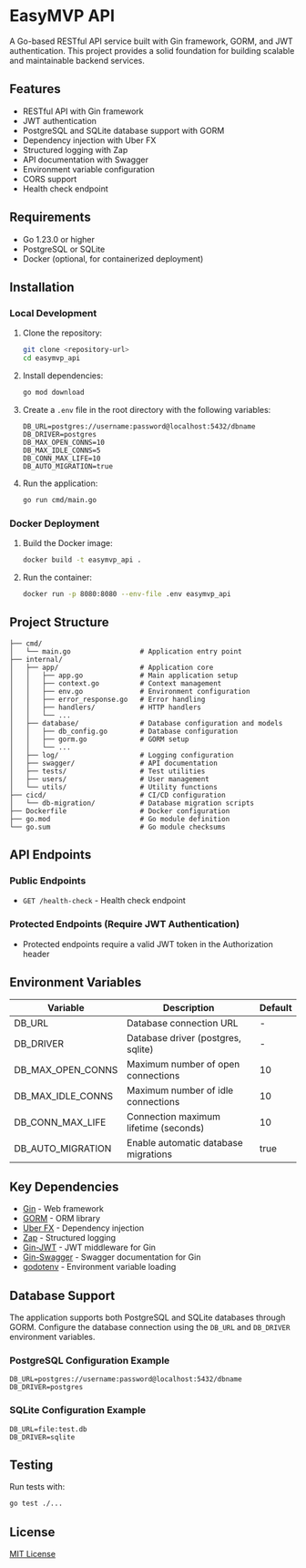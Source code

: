 # EasyMVP API

A Go-based RESTful API service built with Gin framework, GORM, and JWT authentication. This project provides a solid foundation for building scalable and maintainable backend services.

## Features

- RESTful API with Gin framework
- JWT authentication
- PostgreSQL and SQLite database support with GORM
- Dependency injection with Uber FX
- Structured logging with Zap
- API documentation with Swagger
- Environment variable configuration
- CORS support
- Health check endpoint

## Requirements

- Go 1.23.0 or higher
- PostgreSQL or SQLite
- Docker (optional, for containerized deployment)

## Installation

### Local Development

1. Clone the repository:
   ```bash
   git clone <repository-url>
   cd easymvp_api
   ```

2. Install dependencies:
   ```bash
   go mod download
   ```

3. Create a `.env` file in the root directory with the following variables:
   ```
   DB_URL=postgres://username:password@localhost:5432/dbname
   DB_DRIVER=postgres
   DB_MAX_OPEN_CONNS=10
   DB_MAX_IDLE_CONNS=5
   DB_CONN_MAX_LIFE=10
   DB_AUTO_MIGRATION=true
   ```

4. Run the application:
   ```bash
   go run cmd/main.go
   ```

### Docker Deployment

1. Build the Docker image:
   ```bash
   docker build -t easymvp_api .
   ```

2. Run the container:
   ```bash
   docker run -p 8080:8080 --env-file .env easymvp_api
   ```

## Project Structure

```
├── cmd/
│   └── main.go                 # Application entry point
├── internal/
│   ├── app/                    # Application core
│   │   ├── app.go              # Main application setup
│   │   ├── context.go          # Context management
│   │   ├── env.go              # Environment configuration
│   │   ├── error_response.go   # Error handling
│   │   ├── handlers/           # HTTP handlers
│   │   └── ...
│   ├── database/               # Database configuration and models
│   │   ├── db_config.go        # Database configuration
│   │   ├── gorm.go             # GORM setup
│   │   └── ...
│   ├── log/                    # Logging configuration
│   ├── swagger/                # API documentation
│   ├── tests/                  # Test utilities
│   ├── users/                  # User management
│   └── utils/                  # Utility functions
├── cicd/                       # CI/CD configuration
│   └── db-migration/           # Database migration scripts
├── Dockerfile                  # Docker configuration
├── go.mod                      # Go module definition
└── go.sum                      # Go module checksums
```

## API Endpoints

### Public Endpoints

- `GET /health-check` - Health check endpoint

### Protected Endpoints (Require JWT Authentication)

- Protected endpoints require a valid JWT token in the Authorization header

## Environment Variables

| Variable | Description | Default |
|----------|-------------|---------|
| DB_URL | Database connection URL | - |
| DB_DRIVER | Database driver (postgres, sqlite) | - |
| DB_MAX_OPEN_CONNS | Maximum number of open connections | 10 |
| DB_MAX_IDLE_CONNS | Maximum number of idle connections | 10 |
| DB_CONN_MAX_LIFE | Connection maximum lifetime (seconds) | 10 |
| DB_AUTO_MIGRATION | Enable automatic database migrations | true |

## Key Dependencies

- [Gin](https://github.com/gin-gonic/gin) - Web framework
- [GORM](https://gorm.io/) - ORM library
- [Uber FX](https://github.com/uber-go/fx) - Dependency injection
- [Zap](https://github.com/uber-go/zap) - Structured logging
- [Gin-JWT](https://github.com/appleboy/gin-jwt) - JWT middleware for Gin
- [Gin-Swagger](https://github.com/swaggo/gin-swagger) - Swagger documentation for Gin
- [godotenv](https://github.com/joho/godotenv) - Environment variable loading

## Database Support

The application supports both PostgreSQL and SQLite databases through GORM. Configure the database connection using the `DB_URL` and `DB_DRIVER` environment variables.

### PostgreSQL Configuration Example

```
DB_URL=postgres://username:password@localhost:5432/dbname
DB_DRIVER=postgres
```

### SQLite Configuration Example

```
DB_URL=file:test.db
DB_DRIVER=sqlite
```

## Testing

Run tests with:

```bash
go test ./...
```

## License

[MIT License](LICENSE)
